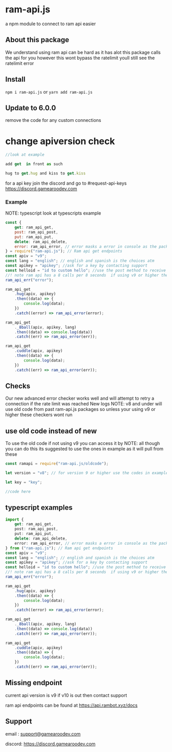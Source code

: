 # ram-api.js

a npm module to connect to ram api easier

## About this package

We understand using ram api can be hard as it has alot this package calls the api for you however this wont bypass the ratelimit youll still see the ratelimit error

## Install

`npm i ram-api.js` or `yarn add ram-api.js`

## Update to 6.0.0

remove the code for any custom connections

# change apiversion check

```javascript
//look at example

add get  in front as such

hug to get.hug and kiss to get.kiss
```

for a api key join the discord and go to #request-api-keys https://discord.gamearoodev.com

### Example

NOTE: typescript look at typescripts example

```javascript
const {
	get: ram_api_get,
	post: ram_api_post,
	put: ram_api_put,
	delete: ram_api_delete,
	error: ram_api_error, // error masks a error in console as the package
} = require("ram-api.js"); // Ram api get endpoints
const apiv = "v9";
const lang = "english"; // english and spanish is the choices atm
const apikey = "apikey"; //ask for a key by contacting support
const helloid = "id to custom hello"; //use the post method to receive the id
//! note ram api has a 8 calls per 8 seconds  if using v9 or higher the package will attempt a retry
ram_api_err("error");

ram_api_get
	.hug(apiv, apikey)
	.then((data) => {
		console.log(data);
	})
	.catch((error) => ram_api_error(error);

ram_api_get
	._8ball(apiv, apikey, lang)
	.then((data) => console.log(data))
	.catch((err) => ram_api_error(err));

ram_api_get
	.cuddle(apiv, apikey)
	.then((data) => {
		console.log(data);
	})
	.catch((err) => ram_api_error(err));
```

## Checks

Our new advanced error checker works well and will attempt to retry a connection if the rate limit was reached
New logs
NOTE: v8 and under will use old code from past ram-api.js packages so unless your using v9 or higher these checkers wont run

## use old code instead of new

To use the old code if not using v9 you can access it by
NOTE: all though you can do this its suggested to use the ones in example as it will pull from these

```javascript
const ramapi = require("ram-api.js/oldcode");

let version = "v8"; // for version 9 or higher use the codes in example

let key = "key";

//code here
```

## typescript examples

```typescript
import {
	get: ram_api_get,
	post: ram_api_post,
	put: ram_api_put,
	delete: ram_api_delete,
	error: ram_api_error, // error masks a error in console as the package
} from ("ram-api.js"); // Ram api get endpoints
const apiv = "v9";
const lang = "english"; // english and spanish is the choices atm
const apikey = "apikey"; //ask for a key by contacting support
const helloid = "id to custom hello"; //use the post method to receive the id
//! note ram api has a 8 calls per 8 seconds  if using v9 or higher the package will attempt a retry
ram_api_err("error");

ram_api_get
	.hug(apiv, apikey)
	.then((data) => {
		console.log(data);
	})
	.catch((error) => ram_api_error(error);

ram_api_get
	._8ball(apiv, apikey, lang)
	.then((data) => console.log(data))
	.catch((err) => ram_api_error(err));

ram_api_get
	.cuddle(apiv, apikey)
	.then((data) => {
		console.log(data);
	})
	.catch((err) => ram_api_error(err));

```

## Missing endpoint

current api version is v9 if v10 is out then contact support

ram api endpoints can be found at https://api.rambot.xyz/docs

## Support

email : support@gamearoodev.com

discord: https://discord.gamearoodev.com
